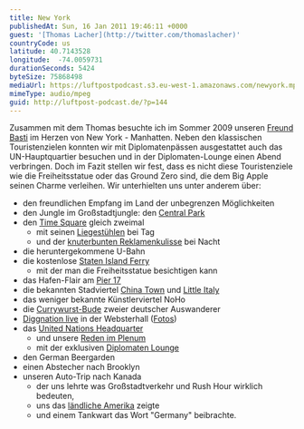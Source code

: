 ```yaml
---
title: New York
publishedAt: Sun, 16 Jan 2011 19:46:11 +0000
guest: '[Thomas Lacher](http://twitter.com/thomaslacher)'
countryCode: us
latitude: 40.7143528
longitude:  -74.0059731
durationSeconds: 5424
byteSize: 75868498
mediaUrl: https://luftpostpodcast.s3.eu-west-1.amazonaws.com/newyork.mp3
mimeType: audio/mpeg
guid: http://luftpost-podcast.de/?p=144
---
```


Zusammen mit dem Thomas besuchte ich im Sommer 2009 unseren [Freund Basti](http://bastiinnyc.over-blog.de/) im Herzen von New York - Manhatten. Neben den klassischen Touristenzielen konnten wir mit Diplomatenpässen ausgestattet auch das UN-Hauptquartier besuchen und in der Diplomaten-Lounge einen Abend verbringen. Doch im Fazit stellen wir fest, dass es nicht diese Touristenziele wie die Freiheitsstatue oder das Ground Zero sind, die dem Big Apple seinen Charme verleihen. Wir unterhielten uns unter anderem über:
* den freundlichen Empfang im Land der unbegrenzen Möglichkeiten
* den Jungle im Großstadtjungle: den [Central Park](http://www.newyork-reise.de/central.htm)
* den [Time Square](http://www.earthcam.com/usa/newyork/timessquare/) gleich zweimal  
   * mit seinen [Liegestühlen](http://farm3.static.flickr.com/2473/3609264918%5F8c1e26c9bb%5Fo.jpg) bei Tag  
   * und der [knuterbunten Reklamenkulisse](http://farm3.static.flickr.com/2431/3609224642%5F9a5d94decc%5Fo.jpg) bei Nacht
* die heruntergekommene U-Bahn
* die kostenlose [Staten Island Ferry](http://www.siferry.com/)  
   * mit der man die Freiheitsstatue besichtigen kann
* das Hafen-Flair am [Pier 17](http://www.arizonas-world.de/html/new%5Fyork%5Fcity%5F-%5Fpier%5F%5F17%5F-%5Fbro.html)
* die bekannten Stadviertel [China Town](http://www.explorechinatown.com/) und [Little Italy](http://www.littleitalynyc.com/)
* das weniger bekannte Künstlerviertel NoHo
* die [Currywurst-Bude](http://www.currywurstnyc.com/) zweier deutscher Auswanderer
* [Diggnation live](http://revision3.com/diggnation/nyclive) in der Websterhall ([Fotos](http://www.flickr.com/photos/danielbuechele/sets/72157619184222207/))
* das [United Nations Headquarter](http://visit.un.org/wcm/content/)  
   * und unsere [Reden im Plenum](http://farm4.static.flickr.com/3385/3598108869%5Ffb4c63564b%5Fo.jpg)  
   * mit der exklusiven [Diplomaten Lounge](http://farm3.static.flickr.com/2630/4001393159%5F922661773a%5Fo.jpg)
* den German Beergarden
* einen Abstecher nach Brooklyn
* unseren Auto-Trip nach Kanada  
   * der uns lehrte was Großstadtverkehr und Rush Hour wirklich bedeuten,  
   * uns das [ländliche Amerika](http://farm4.static.flickr.com/3310/3608298613%5Fc4b24b00e3%5Fo.jpg) zeigte  
   * und einem Tankwart das Wort "Germany" beibrachte.
